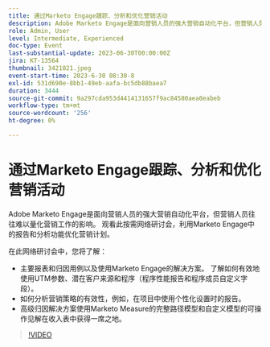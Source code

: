 ```yaml
---
title: 通过Marketo Engage跟踪、分析和优化营销活动
description: Adobe Marketo Engage是面向营销人员的强大营销自动化平台，但营销人员往往难以量化营销工作的影响。 观看此按需网络研讨会，利用Marketo Engage中的报告和分析功能优化营销计划。 在本网络研讨会中，您将了解 —    主要报表和归因用例以及使用Marketo Engage的解决方案。 了解如何有效地使用UTM参数、潜在客户来源和程序（程序性能报告和程序成员自定义字段）。  如何分析营销策略的有效性，例如，在项目中使用个性化设置时的报告。   高级归因解决方案使用Marketo Measure的完整路径模型和自定义模型的可操作见解在收入表中获得一席之地。
role: Admin, User
level: Intermediate, Experienced
doc-type: Event
last-substantial-update: 2023-06-30T00:00:00Z
jira: KT-13564
thumbnail: 3421021.jpeg
event-start-time: 2023-6-30 08:30-8
exl-id: 531d690e-8bb1-49eb-aafa-bc5db88baea7
duration: 3444
source-git-commit: 9a297cda953d4414131657f9ac84580aea0eabeb
workflow-type: tm+mt
source-wordcount: '256'
ht-degree: 0%

---
```


# 通过Marketo Engage跟踪、分析和优化营销活动

Adobe Marketo Engage是面向营销人员的强大营销自动化平台，但营销人员往往难以量化营销工作的影响。 观看此按需网络研讨会，利用Marketo Engage中的报告和分析功能优化营销计划。

在此网络研讨会中，您将了解：

* 主要报表和归因用例以及使用Marketo Engage的解决方案。 了解如何有效地使用UTM参数、潜在客户来源和程序（程序性能报告和程序成员自定义字段）。
* 如何分析营销策略的有效性，例如，在项目中使用个性化设置时的报告。
* 高级归因解决方案使用Marketo Measure的完整路径模型和自定义模型的可操作见解在收入表中获得一席之地。

>[!VIDEO](https://video.tv.adobe.com/v/3421021/?learn=on)
